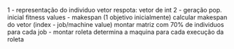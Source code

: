 1 - representação do individuo
    vetor respota: vetor de int
2 - geração pop. inicial
    fitness values - makespan (1 objetivo inicialmente)
    calcular makespan do vetor (index - job/machine value)
    montar matriz com 70% de individuos
    para cada job - montar roleta
    determina a maquina para cada execução da roleta
